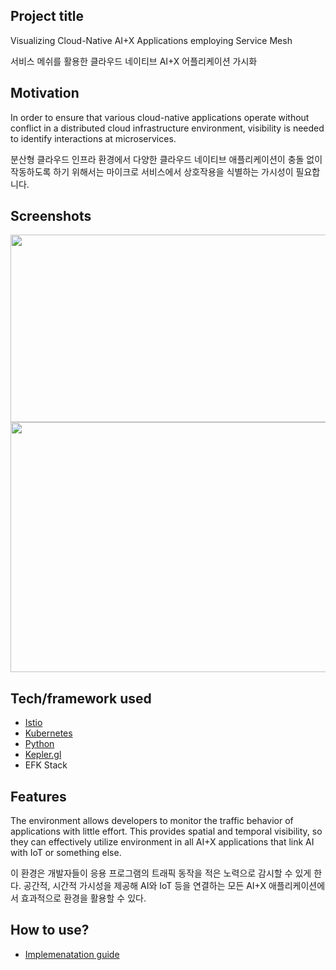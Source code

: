 ## Project title
Visualizing Cloud-Native AI+X Applications employing Service Mesh

서비스 메쉬를 활용한 클라우드 네이티브 AI+X 어플리케이션 가시화

## Motivation
In order to ensure that various cloud-native applications operate without conflict in a distributed cloud infrastructure environment, visibility is needed to identify interactions at microservices. 

분산형 클라우드 인프라 환경에서 다양한 클라우드 네이티브 애플리케이션이 충돌 없이 작동하도록 하기 위해서는 마이크로 서비스에서 상호작용을 식별하는 가시성이 필요합니다.

## Screenshots
<img src="https://user-images.githubusercontent.com/43838237/94359789-16344580-00e4-11eb-8a2f-0d8847a36d71.png" width="700" height="300">
<img src="https://user-images.githubusercontent.com/43838237/94359908-c904a380-00e4-11eb-967f-1012c7e697d8.png" width="700" height="400">

## Tech/framework used
- [Istio](https://istio.io/)
- [Kubernetes](https://kubernetes.io/)
- [Python](https://www.python.org/)
- [Kepler.gl](https://kepler.gl/)
- EFK Stack

## Features
The environment allows developers to monitor the traffic behavior of applications with little effort.
This provides spatial and temporal visibility, so they can effectively utilize environment in all AI+X applications that link AI with IoT or something else.

이 환경은 개발자들이 응용 프로그램의 트래픽 동작을 적은 노력으로 감시할 수 있게 한다.
공간적, 시간적 가시성을 제공해 AI와 IoT 등을 연결하는 모든 AI+X 애플리케이션에서 효과적으로 환경을 활용할 수 있다.

## How to use?
- [Implemenatation guide](https://github.com/ijnuemik/Visualization-employing-Service-mesh/blob/master/Implementation%20Guide.pdf)
